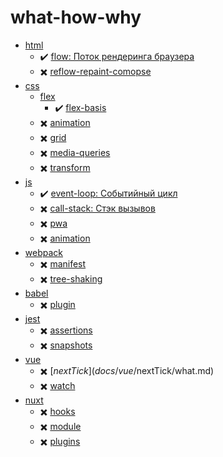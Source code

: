 # what-how-why

- [html](docs/html)
  - :heavy_check_mark: [flow: Поток рендеринга браузера](docs/html/flow/what.md)
  - :heavy_multiplication_x: [reflow-repaint-comopse](docs/html/reflow-repaint-comopse/what.md)
- [css](docs/css)
  - [flex](.css/flex/)
    - :heavy_check_mark: [flex-basis](docs/css/flex/flex-basis/what.md)
  - :heavy_multiplication_x: [animation](docs/css/animation/what.md)
  - :heavy_multiplication_x: [grid](docs/css/grid/what.md)
  - :heavy_multiplication_x: [media-queries](docs/css/media-queries/prefer-reduced-motion/what.md)
  - :heavy_multiplication_x: [transform](docs/css/transform/what.md)
- [js](docs/js)
  - :heavy_check_mark: [event-loop: Событийный цикл](docs/js/event-loop/what.md)
  - :heavy_multiplication_x: [call-stack: Стэк вызывов](docs/js/call-stack/what.md)
  - :heavy_multiplication_x: [pwa](docs/js/pwa/what.md)
  - :heavy_multiplication_x: [animation](docs/js/animation/what.md)
- [webpack](docs/webpack)
  - :heavy_multiplication_x: [manifest](docs/webpack/manifest/what.md)
  - :heavy_multiplication_x: [tree-shaking](docs/webpack/tree-shaking/what.md)
- [babel](docs/babel)
  - :heavy_multiplication_x: [plugin](docs/babel/plugin/what.md)
- [jest](docs/jest)
  - :heavy_multiplication_x: [assertions](docs/jest/assertions/what.md)
  - :heavy_multiplication_x: [snapshots](docs/jest/snapshots/what.md)
- [vue](docs/vue)
  - :heavy_multiplication_x: [$nextTick](docs/vue/$nextTick/what.md)
  - :heavy_multiplication_x: [watch](docs/vue/watch/what.md)
- [nuxt](docs/nuxt)
  - :heavy_multiplication_x: [hooks](docs/nuxt/hooks/what.md)
  - :heavy_multiplication_x: [module](docs/nuxt/module/what.md)
  - :heavy_multiplication_x: [plugins](docs/nuxt/plugins/what.md)